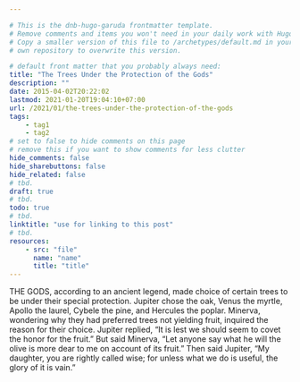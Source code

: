 ```yaml
---

# This is the dnb-hugo-garuda frontmatter template. 
# Remove comments and items you won't need in your daily work with Hugo.
# Copy a smaller version of this file to /archetypes/default.md in your
# own repository to overwrite this version.

# default front matter that you probably always need:
title: "The Trees Under the Protection of the Gods"
description: ""
date: 2015-04-02T20:22:02
lastmod: 2021-01-20T19:04:10+07:00
url: /2021/01/the-trees-under-the-protection-of-the-gods
tags:
    - tag1
    - tag2
# set to false to hide comments on this page
# remove this if you want to show comments for less clutter
hide_comments: false
hide_sharebuttons: false
hide_related: false
# tbd.
draft: true
# tbd.
todo: true
# tbd.
linktitle: "use for linking to this post"
# tbd.
resources:
    - src: "file"
      name: "name"
      title: "title"
---
```

THE GODS, according to an ancient legend, made choice of certain trees to be under their special protection. Jupiter chose the oak, Venus the myrtle, Apollo the laurel, Cybele the pine, and Hercules the poplar. Minerva, wondering why they had preferred trees not yielding fruit, inquired the reason for their choice. Jupiter replied, “It is lest we should seem to covet the honor for the fruit.” But said Minerva, “Let anyone say what he will the olive is more dear to me on account of its fruit.” Then said Jupiter, “My daughter, you are rightly called wise; for unless what we do is useful, the glory of it is vain.”
